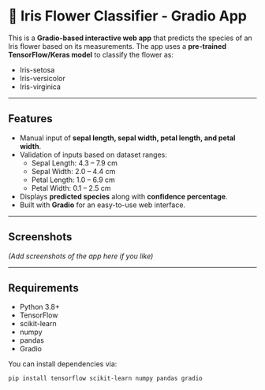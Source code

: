 # 🌼 Iris Flower Classifier - Gradio App

This is a **Gradio-based interactive web app** that predicts the species of an Iris flower based on its measurements. The app uses a **pre-trained TensorFlow/Keras model** to classify the flower as:

- Iris-setosa  
- Iris-versicolor  
- Iris-virginica  

---

## Features

- Manual input of **sepal length, sepal width, petal length, and petal width**.  
- Validation of inputs based on dataset ranges:  
  - Sepal Length: 4.3 – 7.9 cm  
  - Sepal Width: 2.0 – 4.4 cm  
  - Petal Length: 1.0 – 6.9 cm  
  - Petal Width: 0.1 – 2.5 cm  
- Displays **predicted species** along with **confidence percentage**.  
- Built with **Gradio** for an easy-to-use web interface.  

---

## Screenshots

*(Add screenshots of the app here if you like)*

---

## Requirements

- Python 3.8+  
- TensorFlow  
- scikit-learn  
- numpy  
- pandas  
- Gradio  

You can install dependencies via:

```bash
pip install tensorflow scikit-learn numpy pandas gradio
